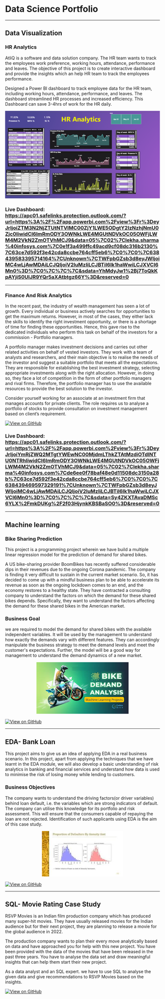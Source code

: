 # Data Science Portfolio
---
## Data Visualization 

### HR Analytics
AtliQ is a software and data solution company. The HR team wants to track the employees work preference, working hours, attendance, performance and leaves. The objective of this project is to create interactive dashboard and provide the insights which an help HR team to track the employees performance.

Designed a Power BI dashboard to track employee data for the HR team, including working hours, attendance, performance, and leaves. The dashboard streamlined HR processes and increased efficiency. This Dashboard can save 3-4hrs of work for the HR daily.

<center><img src="assets/img/HR.png"/></center>


### Live Dashboard: https://apc01.safelinks.protection.outlook.com/?url=https%3A%2F%2Fapp.powerbi.com%2Fview%3Fr%3DeyJrIjoiZTM3N2NjZTUtNTVlMC00ZjY1LWE5ODgtY2IzNzhjNmU0Zjc0IiwidCI6ImRmODY3OWNkLWE4MGUtNDVkOC05OWFjLWM4M2VkN2ZmOTVhMCJ9&data=05%7C02%7Clekha.sharma%40infosys.com%7C0e1f3a499ffc49acd9cf08dc316b2130%7C63ce7d592f3e42cda8ccbe764cff5eb6%7C0%7C0%7C638439583395714164%7CUnknown%7CTWFpbGZsb3d8eyJWIjoiMC4wLjAwMDAiLCJQIjoiV2luMzIiLCJBTiI6Ik1haWwiLCJXVCI6Mn0%3D%7C0%7C%7C%7C&sdata=YhMdyJw1%2Bj7ToQkKpAYjiS0UlJR9YQr5aXAtbtgz66Y%3D&reserved=0

---

### Finance And Risk Analytics

In the recent past, the industry of wealth management has seen a lot of growth. Every individual or business actively searches for opportunities to get the maximum returns. However, in most of the cases, they either lack the skills to identify the right investment opportunity, or there is a shortage of time for finding these opportunities. Hence, this gave rise to the dedicated individuals who perform this task on behalf of the investors for a commission - Portfolio managers.

A portfolio manager makes investment decisions and carries out other related activities on behalf of vested investors. They work with a team of analysts and researchers, and their main objective is to realise the needs of the investor and suggest a suitable portfolio that meets all the expectations. They are responsible for establishing the best investment strategy, selecting appropriate investments along with the right allocation. However, in doing so, they face a lot of competition in the form of other portfolio managers and rival firms. Therefore, the portfolio manager has to use the available resources to provide the best solution to the investor.

Consider yourself working for an associate at an investment firm that manages accounts for private clients. The role requires us to analyse a portfolio of stocks to provide consultation on investment management based on client’s requirement. 

[![View on GitHub](https://img.shields.io/badge/GitHub-View_on_GitHub-blue?logo=GitHub)](https://github.com/lekhasharma1106/Finance-and-risk-analytics)

### Live Dashboard: https://apc01.safelinks.protection.outlook.com/?url=https%3A%2F%2Fapp.powerbi.com%2Fview%3Fr%3DeyJrIjoiYmRjZWQ2MTgtYWEwNC00MjdmLThkZTAtMzdiOTdlNTU0NTRhIiwidCI6ImRmODY3OWNkLWE4MGUtNDVkOC05OWFjLWM4M2VkN2ZmOTVhMCJ9&data=05%7C02%7Clekha.sharma%40infosys.com%7Cde6ee0f78baf48e0d11508dc3150a28b%7C63ce7d592f3e42cda8ccbe764cff5eb6%7C0%7C0%7C638439469597329191%7CUnknown%7CTWFpbGZsb3d8eyJWIjoiMC4wLjAwMDAiLCJQIjoiV2luMzIiLCJBTiI6Ik1haWwiLCJXVCI6Mn0%3D%7C0%7C%7C%7C&sdata=Sy4ZKXTAvaDMSc6YLX%2FmkDUKg%2F2f03HjynkKBSBaSO0%3D&reserved=0

---

## Machine learning

### Bike Sharing Prediction 

This project is a programming project wherein we have build a multiple linear regression model for the prediction of demand for shared bikes.

A US bike-sharing provider BoomBikes has recently suffered considerable dips in their revenues due to the ongoing Corona pandemic. The company is finding it very difficult to sustain in the current market scenario. So, it has decided to come up with a mindful business plan to be able to accelerate its revenue as soon as the ongoing lockdown comes to an end, and the economy restores to a healthy state. They have contracted a consulting company to understand the factors on which the demand for these shared bikes depends. Specifically, they want to understand the factors affecting the demand for these shared bikes in the American market.
### Business Goal
we are required to model the demand for shared bikes with the available independent variables. It will be used by the management to understand how exactly the demands vary with different features. They can accordingly manipulate the business strategy to meet the demand levels and meet the customer's expectations. Further, the model will be a good way for management to understand the demand dynamics of a new market. 

<center><img src="assets/img/bike sharing.jpg"/></center>

[![View on GitHub](https://img.shields.io/badge/GitHub-View_on_GitHub-blue?logo=GitHub)](https://github.com/lekhasharma1106/Bike-sharing-prediction)

---
## EDA- Bank Loan

This project aims to give us an idea of applying EDA in a real business scenario. In this project, apart from applying the techniques that we have learnt in the EDA module, we will also develop a basic understanding of risk analytics in banking and financial services and understand how data is used to minimise the risk of losing money while lending to customers.

### Business Objectives

The company wants to understand the driving factors(or driver variables) behind loan default, i.e. the variables which are strong indicators of default. The company can utilise this knowledge for its portfolio and risk assessment. This will ensure that the consumers capable of repaying the loan are not rejected. Identification of such applicants using EDA is the aim of this case study.

<center><img src="assets/img/eda.jpg"/></center>

[![View on GitHub](https://img.shields.io/badge/GitHub-View_on_GitHub-blue?logo=GitHub)](https://github.com/lekhasharma1106/EDA-Bank-loan)

---
## SQL- Movie Rating Case Study

RSVP Movies is an Indian film production company which has produced many super-hit movies. They have usually released movies for the Indian audience but for their next project, they are planning to release a movie for the global audience in 2022.

The production company wants to plan their every move analytically based on data and have approached you for help with this new project. You have been provided with the data of the movies that have been released in the past three years. You have to analyse the data set and draw meaningful insights that can help them start their new project. 

As a data analyst and an SQL expert. we have to use SQL to analyse the given data and give recommendations to RSVP Movies based on the insights.

[![View on GitHub](https://img.shields.io/badge/GitHub-View_on_GitHub-blue?logo=GitHub)](https://github.com/lekhasharma1106/Movie_rating_case_study)



